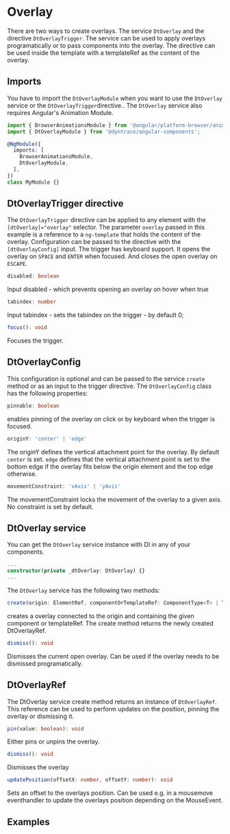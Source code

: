 # Overlay

<docs-source-example example="DefaultOverlayExampleComponent"></docs-source-example>

There are two ways to create overlays. The service `DtOverlay` and the directive `DtOverlayTrigger`.
The service can be used to apply overlays programatically or to pass components into the overlay.
The directive can be used inside the template with a templateRef as the content of the overlay.

## Imports

You have to import the `DtOverlayModule` when you want to use the `DtOverlay` service or the `DtOverlayTrigger`directive..
The `DtOverlay` service also requires Angular's Animation Module.

```typescript
import { BrowserAnimationsModule } from '@angular/platform-browser/animations';
import { DtOverlayModule } from '@dyntrace/angular-components';

@NgModule({
  imports: [
    BrowserAnimationsModule,
    DtOverlayModule,
  ],
})
class MyModule {}
```

## DtOverlayTrigger directive

The `DtOverlayTrigger` directive can be applied to any element with the `[dtOverlay]="overlay"` selector. The parameter `overlay` passed in this example is a reference to a `ng-template` that holds the content of the overlay.
Configuration can be passed to the directive with the `[dtOverlayConfig]` input. The trigger has keyboard support. It opens the overlay on `SPACE` and `ENTER` when focused. And closes the open overlay on `ESCAPE`.

```typescript
disabled: boolean 
```
Input disabled - which prevents opening an overlay on hover when true
```typescript
tabindex: number
```
Input tabindex - sets the tabindex on the trigger - by default 0;

```typescript
focus(): void 
```
Focuses the trigger.

## DtOverlayConfig

This configuration is optional and can be passed to the service `create` method or as an input to the trigger directive. 
The `DtOverlayConfig` class has the following properties: 

```typescript
pinnable: boolean
```
enables pinning of the overlay on click or by keyboard when the trigger is focused.

```typescript
originY: 'center' | 'edge'
```
The originY defines the vertical attachment point for the overlay. By default `center` is set. `edge` defines that the vertical attachment point is set to the bottom edge if the overlay fits below the origin element and the top edge otherwise.

```typescript
movementConstraint: 'xAxis' | 'yAxis'
```
The movementConstraint locks the movement of the overlay to a given axis. No constraint is set by default.

## DtOverlay service

You can get the `DtOverlay` service instance with DI in any of your components.

```typescript
...
constructor(private _dtOverlay: DtOverlay) {}
...
```

The `DtOverlay` service has the following two methods:

```typescript
create(origin: ElementRef, componentOrTemplateRef: ComponentType<T> | TemplateRef<T>, config?: DtOverlayConfig): DtOverlayRef
```
creates a overlay connected to the origin and containing the given component or templateRef. The create method returns the newly created DtOverlayRef.

```typescript
dismiss(): void
```
Dismisses the current open overlay. Can be used if the overlay needs to be dismissed programatically.

## DtOverlayRef

The DtOverlay service create method returns an instance of `DtOverlayRef`. This reference can be used to perform updates on the position, pinning the overlay or dismissing it.

```typescript
pin(value: boolean): void 
```
Either pins or unpins the overlay.

```typescript
dismiss(): void 
```
Dismisses the overlay

```typescript
updatePosition(offsetX: number, offsetY: number): void
```
Sets an offset to the overlays position. Can be used e.g. in a mousemove eventhandler to update the overlays position depending on the MouseEvent.


## Examples

<docs-source-example example="TimelineOverlayExampleComponent"></docs-source-example>

<docs-source-example example="ProgrammaticOverlayExampleComponent"></docs-source-example>
